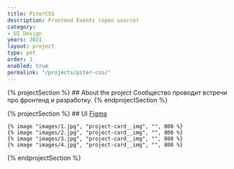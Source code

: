 ```yaml
---
title: PiterCSS
description: Frontend Events (open source)
category:
- UI Design
years: 2021
layout: project
type: pet
order: 1
enabled: true
permalink: "/projects/piter-css/"
---
```


{% projectSection %}
	## About the project
	Сообщество проводит встречи про фронтенд и разработку.
{% endprojectSection %}

{% projectSection %}
	## UI
	[Figma](https://www.figma.com/file/a8g8nfxOlHfBbz6o7kgyD8/PiterCSS-v0.3?node-id=19%3A339)

	{% image "images/1.jpg", "project-card__img", "", 800 %}
	{% image "images/2.jpg", "project-card__img", "", 800 %}
	{% image "images/3.jpg", "project-card__img", "", 800 %}
	{% image "images/4.jpg", "project-card__img", "", 800 %}
{% endprojectSection %}